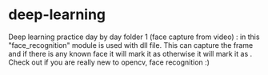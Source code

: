 # deep-learning
Deep learning practice day by day
folder 1 (face capture from video) : in this "face_recognition" module is used with dll file. This can capture the frame and if there is any known face it will mark it as <know face name> otherwise it will mark it as <unknown> . Check out if you are really new to opencv, face recognition :)
